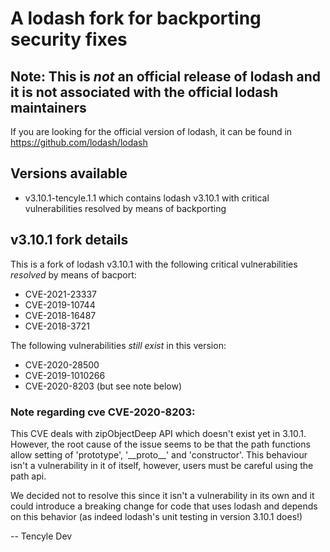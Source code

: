 # A lodash fork for backporting security fixes

## Note: This is *not* an official release of lodash and it is not associated with the official lodash maintainers

If you are looking for the official version of lodash, it can be found in https://github.com/lodash/lodash

## Versions available

* v3.10.1-tencyle.1.1 which contains lodash v3.10.1 with critical vulnerabilities resolved by means of backporting


##  v3.10.1 fork details

This is a fork of lodash v3.10.1 with the following critical vulnerabilities *resolved* by means of bacport:

* CVE-2021-23337
* CVE-2019-10744
* CVE-2018-16487
* CVE-2018-3721

The following vulnerabilities *still exist* in this version:
* CVE-2020-28500
* CVE-2019-1010266
* CVE-2020-8203 (but see note below)

### Note regarding cve CVE-2020-8203: 
This CVE deals with zipObjectDeep API which doesn't exist yet in 3.10.1.
However, the root cause of the issue seems to be that the path functions allow setting of 'prototype', '\_\_proto\_\_' and 'constructor'. This behaviour isn't a vulnerability in it of itself, however, users must be careful using the path api.

We decided not to resolve this since it isn't a vulnerability in its own and it could introduce a breaking change for code that uses lodash and depends on this behavior (as indeed lodash's unit testing in version 3.10.1 does!)

-- Tencyle Dev
